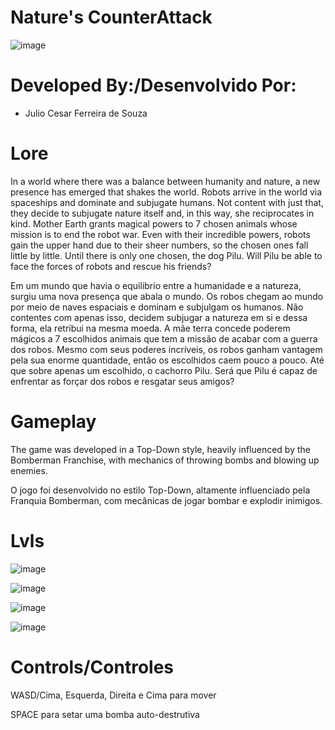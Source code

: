# Nature's CounterAttack

![image](https://user-images.githubusercontent.com/90019843/175875653-29a33737-5964-4d2e-a1f9-63ea185e5c34.png)


# Developed By:/Desenvolvido Por:
- Julio Cesar Ferreira de Souza

# Lore
In a world where there was a balance between humanity and nature, a new presence has emerged that shakes the world. Robots arrive in the world via spaceships and dominate and subjugate humans. Not content with just that, they decide to subjugate nature itself and, in this way, she reciprocates in kind. Mother Earth grants magical powers to 7 chosen animals whose mission is to end the robot war. Even with their incredible powers, robots gain the upper hand due to their sheer numbers, so the chosen ones fall little by little. Until there is only one chosen, the dog Pilu. Will Pilu be able to face the forces of robots and rescue his friends?

Em um mundo que havia o equilibrio entre a humanidade e a natureza, surgiu uma nova presença que abala o mundo. Os robos chegam ao mundo por meio de naves espaciais e dominam e subjulgam os humanos. Não contentes com apenas isso, decidem subjugar a natureza em si e dessa forma, ela retribui na mesma moeda. A mãe terra concede poderem mágicos a 7 escolhidos animais que tem a missão de acabar com a guerra dos robos. Mesmo com seus poderes incríveis, os robos ganham vantagem pela sua enorme quantidade, então os escolhidos caem pouco a pouco. Até que sobre apenas um escolhido, o cachorro Pilu. Será que Pilu é capaz de enfrentar as forçar dos robos e resgatar seus amigos?

# Gameplay
The game was developed in a Top-Down style, heavily influenced by the Bomberman Franchise, with mechanics of throwing bombs and blowing up enemies.

O jogo foi desenvolvido no estilo Top-Down, altamente influenciado pela Franquia Bomberman, com mecânicas de jogar bombar e explodir inimigos.
# Lvls
![image](https://user-images.githubusercontent.com/90019843/175876381-8a61519d-7625-4749-90f4-0f612909e89a.png)

![image](https://user-images.githubusercontent.com/90019843/175876551-89279ca5-a9e0-4698-a6f7-45629279e7eb.png)

![image](https://user-images.githubusercontent.com/90019843/175876710-e778432b-2370-4aa1-bcb7-b7b8368c8b19.png)

![image](https://user-images.githubusercontent.com/90019843/175876922-12c0abe3-b1c5-49ee-8a17-06bdd1416f04.png)

# Controls/Controles


WASD/Cima, Esquerda, Direita e Cima para mover


SPACE para setar uma bomba auto-destrutiva


